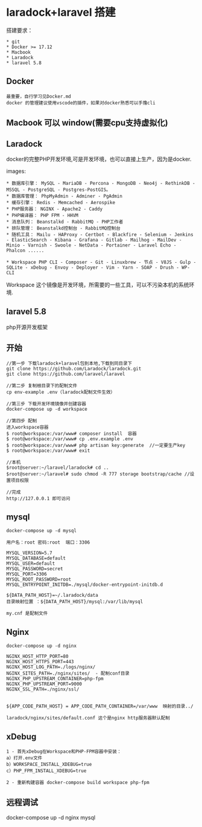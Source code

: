 # laradock+laravel 搭建

搭建要求：

    * git
    * Docker >= 17.12
    * Macbook
    * Laradock
    * laravel 5.8

## Docker

    最重要，自行学习见Docker.md
    docker 的管理建议使用vscode的插件，如果对docker熟悉可以手撸cli

## Macbook 可以 window(需要cpu支持虚拟化)

## Laradock

docker的完整PHP开发环境,可是开发环境，也可以直接上生产，因为是docker.

images:

    * 数据库引擎： MySQL - MariaDB - Percona - MongoDB - Neo4j - RethinkDB - MSSQL - PostgreSQL - Postgres-PostGIS。
    * 数据库管理： PhpMyAdmin - Adminer - PgAdmin
    * 缓存引擎： Redis - Memcached - Aerospike
    * PHP服务器： NGINX - Apache2 - Caddy
    * PHP编译器： PHP FPM - HHVM
    * 消息队列： Beanstalkd - RabbitMQ - PHP工作者
    * 排队管理： Beanstalkd控制台 - RabbitMQ控制台
    * 随机工具： Mailu - HAProxy - Certbot - Blackfire - Selenium - Jenkins - ElasticSearch - Kibana - Grafana - Gitlab - Mailhog - MailDev - Minio - Varnish - Swoole - NetData - Portainer - Laravel Echo - Phalcon ......

    * Workspace PHP CLI - Composer - Git - Linuxbrew - 节点 - V8JS - Gulp - SQLite - xDebug - Envoy - Deployer - Vim - Yarn - SOAP - Drush - WP-CLI 

Workspace 这个镜像是开发环境，所需要的一些工具，可以不污染本机的系统环境.

## laravel 5.8

php开源开发框架

## 开始

```
//第一步 下载laradock+laravel包到本地,下载到同目录下
git clone https://github.com/Laradock/laradock.git
git clone https://github.com/laravel/laravel

//第二步 复制根目录下的配制文件
cp env-example .env（laradock配制文件生效）

//第三步 下载开发环境镜像并创建容器
docker-compose up -d workspace

//第四步 配制
进入workspace容器
$ root@workspace:/var/www# composer install  容器
$ root@workspace:/var/www# cp .env.example .env
$ root@workspace:/var/www# php artisan key:generate  //一定要生产key
$ root@workspace:/var/www# exit

//本机
$root@server:~/laravel/laradock# cd ..
$root@server:~/laravel# sudo chmod -R 777 storage bootstrap/cache //设置项目权限

//完成
http://127.0.0.1 即可访问
```

## mysql

```
docker-compose up -d mysql

用户名：root 密码:root  端口：3306

MYSQL_VERSION=5.7
MYSQL_DATABASE=default
MYSQL_USER=default
MYSQL_PASSWORD=secret
MYSQL_PORT=3306
MYSQL_ROOT_PASSWORD=root
MYSQL_ENTRYPOINT_INITDB=./mysql/docker-entrypoint-initdb.d

${DATA_PATH_HOST}=~/.laradock/data
目录映射位置 ：${DATA_PATH_HOST}/mysql:/var/lib/mysql

my.cnf 是配制文件
```

## Nginx

```
docker-compose up -d nginx

NGINX_HOST_HTTP_PORT=80
NGINX_HOST_HTTPS_PORT=443
NGINX_HOST_LOG_PATH=./logs/nginx/
NGINX_SITES_PATH=./nginx/sites/  - 配制conf目录
NGINX_PHP_UPSTREAM_CONTAINER=php-fpm
NGINX_PHP_UPSTREAM_PORT=9000
NGINX_SSL_PATH=./nginx/ssl/


${APP_CODE_PATH_HOST} = APP_CODE_PATH_CONTAINER=/var/www  映射的目录../

laradock/nginx/sites/default.conf 这个是nginx http服务器默认配制
```

## xDebug

```
1 - 首先xDebug在Workspace和PHP-FPM容器中安装： 
a）打开.env文件 
b）WORKSPACE_INSTALL_XDEBUG=true
c）PHP_FPM_INSTALL_XDEBUG=true

2 - 重新构建容器 docker-compose build workspace php-fpm
```

## 远程调试

 docker-compose up -d nginx mysql
